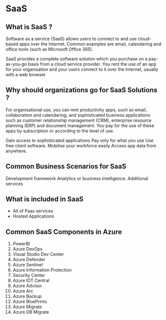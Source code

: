 # SaaS

## What is SaaS ?
Software as a service (SaaS) allows users to connect to and use cloud-based apps over the Internet. Common examples are email, calendaring and office tools (such as Microsoft Office 365).

SaaS provides a complete software solution which you purchase on a pay-as-you-go basis from a cloud service provider. You rent the use of an app for your organisation and your users connect to it over the Internet, usually with a web browser

## Why should organizations go for SaaS Solutions ?
For organisational use, you can rent productivity apps, such as email, collaboration and calendaring; and sophisticated business applications such as customer relationship management (CRM), enterprise resource planning (ERP) and document management. You pay for the use of these apps by subscription or according to the level of use.

Gain access to sophisticated applications
Pay only for what you use
Use free client software.
Mobilise your workforce easily
Access app data from anywhere.

## Common Business Scenarios for SaaS
Development framework
Analytics or business intelligence.
Additional services

## What is included in SaaS
- All of Paas services
- Hosted Applications

## Common SaaS Components in Azure
1. PowerBI
2. Azure DevOps
3. Visual Studio Dev Center
4. Azure Defender
5. Azure Sentinel
6. Azure Information Protection
7. Security Center
8. Azure IOT Central
9. Azure Advisor
10. Azure Arc
11. Azure Backup
12. Azure BluePrints
13. Azure Migrate 
14. Azure DB Migrate